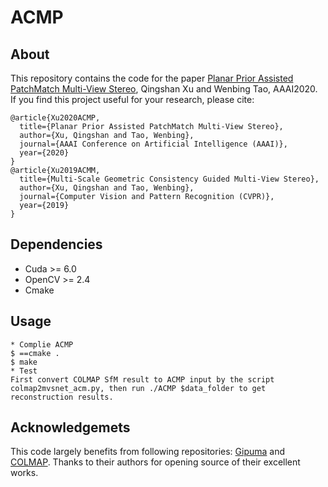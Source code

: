 # ACMP
## About
This repository contains the code for the paper [Planar Prior Assisted PatchMatch Multi-View Stereo](https://arxiv.org/abs/1912.11744), Qingshan Xu and Wenbing Tao, AAAI2020. If you find this project useful for your research, please cite:  
```
@article{Xu2020ACMP,  
  title={Planar Prior Assisted PatchMatch Multi-View Stereo}, 
  author={Xu, Qingshan and Tao, Wenbing}, 
  journal={AAAI Conference on Artificial Intelligence (AAAI)},
  year={2020}
}
@article{Xu2019ACMM,  
  title={Multi-Scale Geometric Consistency Guided Multi-View Stereo}, 
  author={Xu, Qingshan and Tao, Wenbing}, 
  journal={Computer Vision and Pattern Recognition (CVPR)},
  year={2019}
}
```
## Dependencies
* Cuda >= 6.0
* OpenCV >= 2.4
* Cmake
## Usage
    * Complie ACMP
    $ ==cmake .
    $ make
    * Test
    First convert COLMAP SfM result to ACMP input by the script colmap2mvsnet_acm.py, then run ./ACMP $data_folder to get reconstruction results.
## Acknowledgemets
This code largely benefits from following repositories: [Gipuma](https://github.com/kysucix/gipuma) and [COLMAP](https://colmap.github.io/). Thanks to their authors for opening source of their excellent works.

